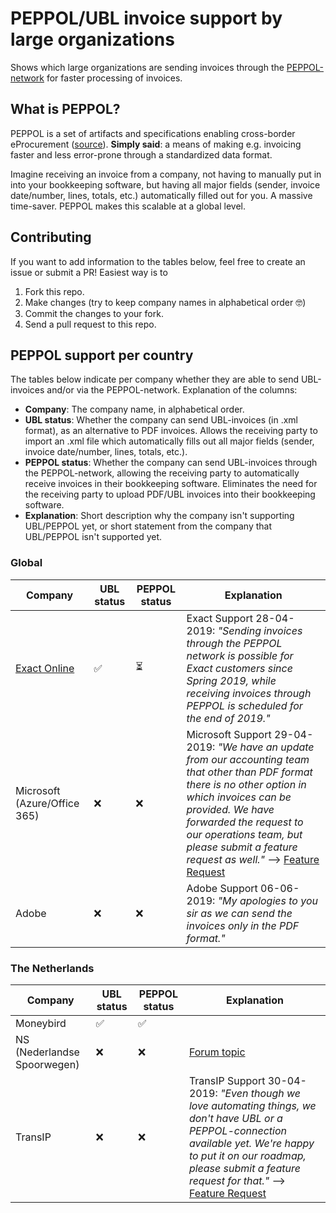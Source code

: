 # PEPPOL/UBL invoice support by large organizations
Shows which large organizations are sending invoices through the [PEPPOL-network](https://peppol.eu/what-is-peppol/) for faster processing of invoices.

## What is PEPPOL?
PEPPOL is a set of artifacts and specifications enabling cross-border eProcurement ([source](https://peppol.eu/what-is-peppol/)). **Simply said**: a means of making e.g. invoicing faster and less error-prone through a standardized data format.

Imagine receiving an invoice from a company, not having to manually put in into your bookkeeping software, but having all major fields (sender, invoice date/number, lines, totals, etc.) automatically filled out for you. A massive time-saver. PEPPOL makes this scalable at a global level.

## Contributing
If you want to add information to the tables below, feel free to create an issue or submit a PR! Easiest way is to 
1. Fork this repo.
2. Make changes (try to keep company names in alphabetical order 🤓)
3. Commit the changes to your fork.
4. Send a pull request to this repo.

## PEPPOL support per country
The tables below indicate per company whether they are able to send UBL-invoices and/or via the PEPPOL-network. Explanation of the columns:
- **Company**: The company name, in alphabetical order.
- **UBL status**: Whether the company can send UBL-invoices (in .xml format), as an alternative to PDF invoices. Allows the receiving party to import an .xml file which automatically fills out all major fields (sender, invoice date/number, lines, totals, etc.).
- **PEPPOL status**: Whether the company can send UBL-invoices through the PEPPOL-network, allowing the receiving party to automatically receive invoices in their bookkeeping software. Eliminates the need for the receiving party to upload PDF/UBL invoices into their bookkeeping software. 
- **Explanation**: Short description why the company isn't supporting UBL/PEPPOL yet, or short statement from the company that UBL/PEPPOL isn't supported yet.

### Global
|Company|UBL status|PEPPOL status|Explanation|
|---|---|---|---|
|[Exact Online](https://www.exact.com/uk/exact-online/)|✅|⏳|Exact Support 28-04-2019: *"Sending invoices through the PEPPOL network is possible for Exact customers since Spring 2019, while receiving invoices through PEPPOL is scheduled for the end of 2019."*|
|Microsoft (Azure/Office 365)|❌|❌|Microsoft Support 29-04-2019: *"We have an update from our accounting team that other than PDF format there is no other option in which invoices can be provided. We have forwarded the request to our operations team, but please submit a feature request as well."* --> [Feature Request](https://feedback.azure.com/forums/34192--general-feedback/suggestions/37510492-invoicing-with-ubl-peppol)|
|Adobe|❌|❌|Adobe Support 06-06-2019: *"My apologies to you sir as we can send the invoices only in the PDF format."*|

### The Netherlands
|Company|UBL status|PEPPOL status|Explanation|
|---|---|---|---|
|Moneybird|✅|✅||
|NS (Nederlandse Spoorwegen)|❌|❌|[Forum topic](https://community.ns.nl/ns-business-card-57/facturen-ontvangen-in-ubl-formaat-en-of-via-peppol-simplerinvoicing-57313)|
|TransIP|❌|❌|TransIP Support 30-04-2019: *"Even though we love automating things, we don't have UBL or a PEPPOL-connection available yet. We're happy to put it on our roadmap, please submit a feature request for that."* --> [Feature Request](https://www.transip.nl/knowledgebase/idee/611-ubl-facturatie/)